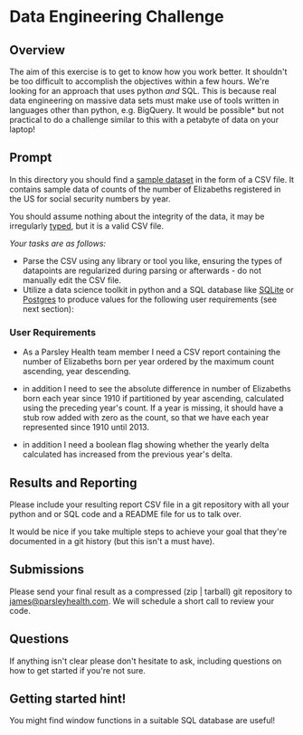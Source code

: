 # Data Engineering Challenge

## Overview

The aim of this exercise is to get to know how you work better. It shouldn't be too difficult to accomplish the objectives within a few hours.
We're looking for an approach that uses python *and* SQL. This is because real data engineering on massive data sets must make use of tools written in languages other than python, e.g. BigQuery. It would be possible* but not practical to do a challenge similar to this with a petabyte of data on your laptop!

## Prompt

In this directory you should find a [sample dataset](test_dataset.csv) in the form of a CSV file. It contains sample data of counts of the number of Elizabeths registered in the US for social security numbers by year.

You should assume nothing about the integrity of the data, it may be irregularly [typed](https://en.wikipedia.org/wiki/Data_type), but it is a valid CSV file.

*Your tasks are as follows:*

* Parse the CSV using any library or tool you like, ensuring the types of datapoints are regularized during parsing or afterwards - do not manually edit the CSV file.
* Utilize a data science toolkit in python and a SQL database like [SQLite](https://www.sqlite.org/src/doc/trunk/README.md) or [Postgres](https://www.postgresql.org/) to produce values for the following user requirements (see next section):

### User Requirements

- As a Parsley Health team member I need a CSV report containing the number of Elizabeths born per year ordered by the maximum count ascending, year descending.

- in addition I need to see the absolute difference in number of Elizabeths born each year since 1910 if partitioned by year ascending, calculated using the preceding year's count. If a year is missing, it should have a stub row added with zero as the count, so that we have each year represented since 1910 until 2013.

- in addition I need a boolean flag showing whether the yearly delta calculated has increased from the previous year's delta.

## Results and Reporting

Please include your resulting report CSV file in a git repository with all your python and or SQL code and a README file for us to talk over.

It would be nice if you take multiple steps to achieve your goal that they're documented in a git history (but this isn't a must have).

## Submissions

Please send your final result as a compressed (zip | tarball) git repository to [james@parsleyhealth.com](mailto:james@parsleyhealth.com). We will schedule a short call to review your code.

## Questions

If anything isn't clear please don't hesitate to ask, including questions on how to get started if you're not sure.

## Getting started hint!

You might find window functions in a suitable SQL database are useful!
